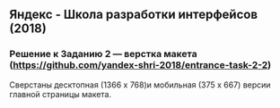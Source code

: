 ## Яндекс - Школа разработки интерфейсов (2018)
### Решение к Заданию 2 — верстка макета (https://github.com/yandex-shri-2018/entrance-task-2-2)

Сверстаны десктопная (1366 x 768)и мобильная (375 x 667) версии главной страницы макета.

